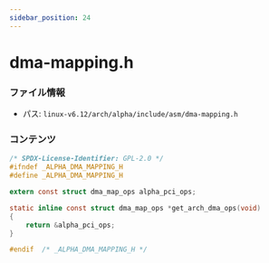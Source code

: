 ```yaml
---
sidebar_position: 24
---
```

# dma-mapping.h

### ファイル情報

- パス: `linux-v6.12/arch/alpha/include/asm/dma-mapping.h`

### コンテンツ

```h
/* SPDX-License-Identifier: GPL-2.0 */
#ifndef _ALPHA_DMA_MAPPING_H
#define _ALPHA_DMA_MAPPING_H

extern const struct dma_map_ops alpha_pci_ops;

static inline const struct dma_map_ops *get_arch_dma_ops(void)
{
	return &alpha_pci_ops;
}

#endif	/* _ALPHA_DMA_MAPPING_H */

```
